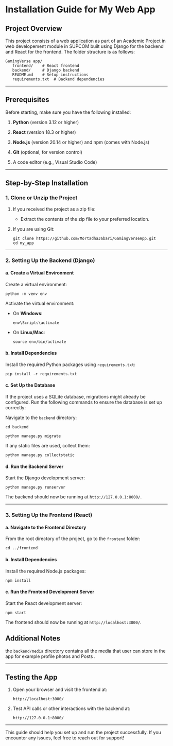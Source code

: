 
# Installation Guide for My Web App

## **Project Overview**

This project consists of a web application as part of an Academic Project in web developement module in SUPCOM built using Django for the backend and React for the frontend. The folder structure is as follows:

```
GamingVerse app/
   frontend/    # React frontend
   backend/     # Django backend
   README.md    # Setup instructions
   requirements.txt  # Backend dependencies
```

----------

## **Prerequisites**

Before starting, make sure you have the following installed:

1.  **Python** (version 3.12 or higher)
    
2.  **React** (version 18.3 or higher) 

3. **Node.js** (version 20.14 or higher) and npm (comes with Node.js)
    
4.  **Git** (optional, for version control)
    
5.  A code editor (e.g., Visual Studio Code)
    

----------

## **Step-by-Step Installation**

### **1. Clone or Unzip the Project**

1.  If you received the project as a zip file:
    
    -   Extract the contents of the zip file to your preferred location.
        
2.  If you are using Git:
    
    ```
    git clone https://github.com/MortadhaJabari/GamingVerseApp.git
    cd my_app
    ```
    

----------

### **2. Setting Up the Backend (Django)**

#### **a. Create a Virtual Environment**


Create a virtual environment:

```
python -m venv env
```

Activate the virtual environment:

-   On **Windows**:
    
    ```
    env\Scripts\activate
    ```
    
-   On **Linux/Mac**:
    
    ```
    source env/bin/activate
    ```
    

#### **b. Install Dependencies**



Install the required Python packages using `requirements.txt`:

```
pip install -r requirements.txt
```

#### **c. Set Up the Database**

If the project uses a SQLite database, migrations might already be configured. Run the following commands to ensure the database is set up correctly:

Navigate to the `backend` directory:

```
cd backend
```
```
python manage.py migrate
```

If any static files are used, collect them:

```
python manage.py collectstatic
```

#### **d. Run the Backend Server**

Start the Django development server:

```
python manage.py runserver
```

The backend should now be running at `http://127.0.0.1:8000/`.

----------

### **3. Setting Up the Frontend (React)**

#### **a. Navigate to the Frontend Directory**

From the root directory of the project, go to the `frontend` folder:

```
cd ../frontend
```

#### **b. Install Dependencies**

Install the required Node.js packages:

```
npm install
```

#### **c. Run the Frontend Development Server**

Start the React development server:

```
npm start
```

The frontend should now be running at `http://localhost:3000/`.



## **Additional Notes**

the   `backend/media` directory contains all the media that user can store in the app for example profile photos and Posts .



----------

## **Testing the App**

1.  Open your browser and visit the frontend at:
    
    ```
    http://localhost:3000/
    ```
    
2.  Test API calls or other interactions with the backend at:
    
    ```
    http://127.0.0.1:8000/
    ```
    

----------

This guide should help you set up and run the project successfully. If you encounter any issues, feel free to reach out for support!
